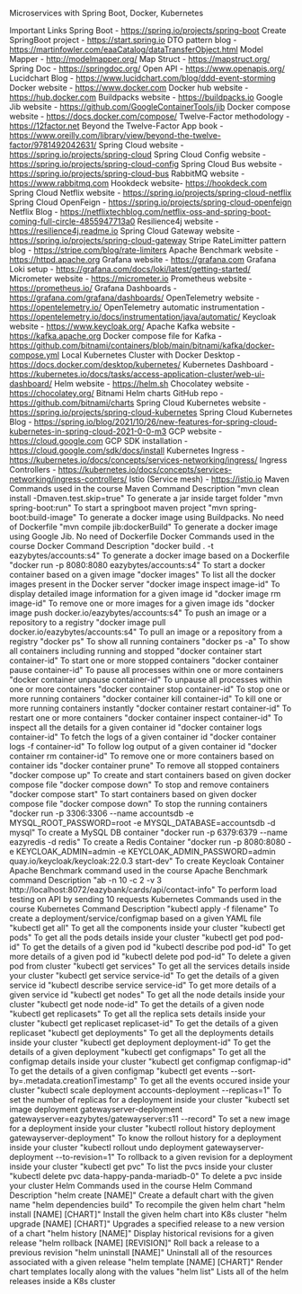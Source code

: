 Microservices with Spring Boot, Docker, Kubernetes

Important Links
Spring Boot - https://spring.io/projects/spring-boot
Create SpringBoot project - https://start.spring.io
DTO pattern blog - https://martinfowler.com/eaaCatalog/dataTransferObject.html
Model Mapper - http://modelmapper.org/
Map Struct - https://mapstruct.org/
Spring Doc - https://springdoc.org/
Open API - https://www.openapis.org/
Lucidchart Blog - https://www.lucidchart.com/blog/ddd-event-storming
Docker website - https://www.docker.com
Docker hub website - https://hub.docker.com
Buildpacks website - https://buildpacks.io
Google Jib website - https://github.com/GoogleContainerTools/jib
Docker compose website - https://docs.docker.com/compose/
Twelve-Factor methodology - https://12factor.net
Beyond the Twelve-Factor App book - https://www.oreilly.com/library/view/beyond-the-twelve-factor/9781492042631/
Spring Cloud website - https://spring.io/projects/spring-cloud
Spring Cloud Config website - https://spring.io/projects/spring-cloud-config
Spring Cloud Bus website - https://spring.io/projects/spring-cloud-bus
RabbitMQ website - https://www.rabbitmq.com
Hookdeck website- https://hookdeck.com
Spring Cloud Netflix website - https://spring.io/projects/spring-cloud-netflix
Spring Cloud OpenFeign - https://spring.io/projects/spring-cloud-openfeign
Netflix Blog - https://netflixtechblog.com/netflix-oss-and-spring-boot-coming-full-circle-4855947713a0
Resilience4j website - https://resilience4j.readme.io
Spring Cloud Gateway website - https://spring.io/projects/spring-cloud-gateway
Stripe RateLimitter pattern blog - https://stripe.com/blog/rate-limiters
Apache Benchmark website - https://httpd.apache.org
Grafana website - https://grafana.com
Grafana Loki setup - https://grafana.com/docs/loki/latest/getting-started/
Micrometer website - https://micrometer.io
Prometheus website - https://prometheus.io/
Grafana Dashboards - https://grafana.com/grafana/dashboards/
OpenTelemetry website - https://opentelemetry.io/
OpenTelemetry automatic instrumentation - https://opentelemetry.io/docs/instrumentation/java/automatic/
Keycloak website - https://www.keycloak.org/
Apache Kafka website - https://kafka.apache.org
Docker compose file for Kafka - https://github.com/bitnami/containers/blob/main/bitnami/kafka/docker-compose.yml
Local Kubernetes Cluster with Docker Desktop - https://docs.docker.com/desktop/kubernetes/
Kubernetes Dashboard - https://kubernetes.io/docs/tasks/access-application-cluster/web-ui-dashboard/
Helm website - https://helm.sh
Chocolatey website - https://chocolatey.org/
Bitnami Helm charts GitHub repo - https://github.com/bitnami/charts
Spring Cloud Kubernetes website - https://spring.io/projects/spring-cloud-kubernetes
Spring Cloud Kubernetes Blog - https://spring.io/blog/2021/10/26/new-features-for-spring-cloud-kubernetes-in-spring-cloud-2021-0-0-m3
GCP website - https://cloud.google.com
GCP SDK installation - https://cloud.google.com/sdk/docs/install
Kubernetes Ingress - https://kubernetes.io/docs/concepts/services-networking/ingress/
Ingress Controllers - https://kubernetes.io/docs/concepts/services-networking/ingress-controllers/
Istio (Service mesh) - https://istio.io
Maven Commands used in the course
Maven Command	Description
"mvn clean install -Dmaven.test.skip=true"	To generate a jar inside target folder
"mvn spring-boot:run"	To start a springboot maven project
"mvn spring-boot:build-image"	To generate a docker image using Buildpacks. No need of Dockerfile
"mvn compile jib:dockerBuild"	To generate a docker image using Google Jib. No need of Dockerfile
Docker Commands used in the course
Docker Command	Description
"docker build . -t eazybytes/accounts:s4"	To generate a docker image based on a Dockerfile
"docker run -p 8080:8080 eazybytes/accounts:s4"	To start a docker container based on a given image
"docker images"	To list all the docker images present in the Docker server
"docker image inspect image-id"	To display detailed image information for a given image id
"docker image rm image-id"	To remove one or more images for a given image ids
"docker image push docker.io/eazybytes/accounts:s4"	To push an image or a repository to a registry
"docker image pull docker.io/eazybytes/accounts:s4"	To pull an image or a repository from a registry
"docker ps"	To show all running containers
"docker ps -a"	To show all containers including running and stopped
"docker container start container-id"	To start one or more stopped containers
"docker container pause container-id"	To pause all processes within one or more containers
"docker container unpause container-id"	To unpause all processes within one or more containers
"docker container stop container-id"	To stop one or more running containers
"docker container kill container-id"	To kill one or more running containers instantly
"docker container restart container-id"	To restart one or more containers
"docker container inspect container-id"	To inspect all the details for a given container id
"docker container logs container-id"	To fetch the logs of a given container id
"docker container logs -f container-id"	To follow log output of a given container id
"docker container rm container-id"	To remove one or more containers based on container ids
"docker container prune"	To remove all stopped containers
"docker compose up"	To create and start containers based on given docker compose file
"docker compose down"	To stop and remove containers
"docker compose start"	To start containers based on given docker compose file
"docker compose down"	To stop the running containers
"docker run -p 3306:3306 --name accountsdb -e MYSQL_ROOT_PASSWORD=root -e MYSQL_DATABASE=accountsdb -d mysql"	To create a MySQL DB container
"docker run -p 6379:6379 --name eazyredis -d redis"	To create a Redis Container
"docker run -p 8080:8080 -e KEYCLOAK_ADMIN=admin -e KEYCLOAK_ADMIN_PASSWORD=admin quay.io/keycloak/keycloak:22.0.3 start-dev"	To create Keycloak Container
Apache Benchmark command used in the course
Apache Benchmark command	Description
"ab -n 10 -c 2 -v 3 http://localhost:8072/eazybank/cards/api/contact-info"	To perform load testing on API by sending 10 requests
Kubernetes Commands used in the course
Kubernetes Command	Description
"kubectl apply -f filename"	To create a deployment/service/configmap based on a given YAML file
"kubectl get all"	To get all the components inside your cluster
"kubectl get pods"	To get all the pods details inside your cluster
"kubectl get pod pod-id"	To get the details of a given pod id
"kubectl describe pod pod-id"	To get more details of a given pod id
"kubectl delete pod pod-id"	To delete a given pod from cluster
"kubectl get services"	To get all the services details inside your cluster
"kubectl get service service-id"	To get the details of a given service id
"kubectl describe service service-id"	To get more details of a given service id
"kubectl get nodes"	To get all the node details inside your cluster
"kubectl get node node-id"	To get the details of a given node
"kubectl get replicasets"	To get all the replica sets details inside your cluster
"kubectl get replicaset replicaset-id"	To get the details of a given replicaset
"kubectl get deployments"	To get all the deployments details inside your cluster
"kubectl get deployment deployment-id"	To get the details of a given deployment
"kubectl get configmaps"	To get all the configmap details inside your cluster
"kubectl get configmap configmap-id"	To get the details of a given configmap
"kubectl get events --sort-by=.metadata.creationTimestamp"	To get all the events occured inside your cluster
"kubectl scale deployment accounts-deployment --replicas=1"	To set the number of replicas for a deployment inside your cluster
"kubectl set image deployment gatewayserver-deployment gatewayserver=eazybytes/gatewayserver:s11 --record"	To set a new image for a deployment inside your cluster
"kubectl rollout history deployment gatewayserver-deployment"	To know the rollout history for a deployment inside your cluster
"kubectl rollout undo deployment gatewayserver-deployment --to-revision=1"	To rollback to a given revision for a deployment inside your cluster
"kubectl get pvc"	To list the pvcs inside your cluster
"kubectl delete pvc data-happy-panda-mariadb-0"	To delete a pvc inside your cluster
Helm Commands used in the course
Helm Command	Description
"helm create [NAME]"	Create a default chart with the given name
"helm dependencies build"	To recompile the given helm chart
"helm install [NAME] [CHART]"	Install the given helm chart into K8s cluster
"helm upgrade [NAME] [CHART]"	Upgrades a specified release to a new version of a chart
"helm history [NAME]"	Display historical revisions for a given release
"helm rollback [NAME] [REVISION]"	Roll back a release to a previous revision
"helm uninstall [NAME]"	Uninstall all of the resources associated with a given release
"helm template [NAME] [CHART]"	Render chart templates locally along with the values
"helm list"	Lists all of the helm releases inside a K8s cluster

